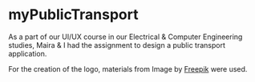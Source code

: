 # myPublicTransport
As a part of our UI/UX course in our Electrical &amp; Computer Engineering studies, Maira &amp; I had the assignment to design a public transport application.

For the creation of the logo, materials from Image by <a href="https://www.freepik.com/free-vector/travel-logo-template_47620726.htm#query=tour%20bus%20logo&position=1&from_view=search&track=ais&uuid=45664c9f-4890-44bf-9d64-b88ea967d0b3">Freepik</a> were used.
